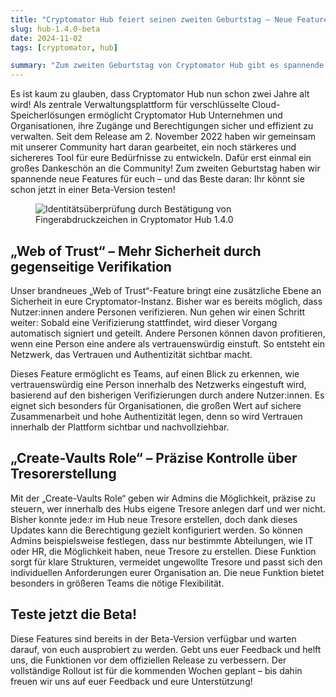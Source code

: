 ```yaml
---
title: "Cryptomator Hub feiert seinen zweiten Geburtstag – Neue Features jetzt in der Beta testen!"
slug: hub-1.4.0-beta
date: 2024-11-02
tags: [cryptomator, hub]

summary: "Zum zweiten Geburtstag von Cryptomator Hub gibt es spannende neue Features, die du jetzt in der Beta-Version testen kannst. Erfahre mehr über das neue „Web of Trust“ und die „Create-Vaults Role“."
---
```

Es ist kaum zu glauben, dass Cryptomator Hub nun schon zwei Jahre alt wird! Als zentrale Verwaltungsplattform für verschlüsselte Cloud-Speicherlösungen ermöglicht Cryptomator Hub Unternehmen und Organisationen, ihre Zugänge und Berechtigungen sicher und effizient zu verwalten. Seit dem Release am 2. November 2022 haben wir gemeinsam mit unserer Community hart daran gearbeitet, ein noch stärkeres und sichereres Tool für eure Bedürfnisse zu entwickeln. Dafür erst einmal ein großes Dankeschön an die Community! Zum zweiten Geburtstag haben wir spannende neue Features für euch – und das Beste daran: Ihr könnt sie schon jetzt in einer Beta-Version testen!

<figure class="text-center">
  <img class="inline-block rounded-sm" src="/img/blog/hub-identity-verification.png" srcset="/img/blog/hub-identity-verification.png 1x, /img/blog/hub-identity-verification@2x.png 2x" alt="Identitätsüberprüfung durch Bestätigung von Fingerabdruckzeichen in Cryptomator Hub 1.4.0" />
</figure>

## „Web of Trust“ – Mehr Sicherheit durch gegenseitige Verifikation

Unser brandneues „Web of Trust“-Feature bringt eine zusätzliche Ebene an Sicherheit in eure Cryptomator-Instanz. Bisher war es bereits möglich, dass Nutzer:innen andere Personen verifizieren. Nun gehen wir einen Schritt weiter: Sobald eine Verifizierung stattfindet, wird dieser Vorgang automatisch signiert und geteilt. Andere Personen können davon profitieren, wenn eine Person eine andere als vertrauenswürdig einstuft. So entsteht ein Netzwerk, das Vertrauen und Authentizität sichtbar macht.

Dieses Feature ermöglicht es Teams, auf einen Blick zu erkennen, wie vertrauenswürdig eine Person innerhalb des Netzwerks eingestuft wird, basierend auf den bisherigen Verifizierungen durch andere Nutzer:innen. Es eignet sich besonders für Organisationen, die großen Wert auf sichere Zusammenarbeit und hohe Authentizität legen, denn so wird Vertrauen innerhalb der Plattform sichtbar und nachvollziehbar.

## „Create-Vaults Role“ – Präzise Kontrolle über Tresorerstellung

Mit der „Create-Vaults Role“ geben wir Admins die Möglichkeit, präzise zu steuern, wer innerhalb des Hubs eigene Tresore anlegen darf und wer nicht. Bisher konnte jede:r im Hub neue Tresore erstellen, doch dank dieses Updates kann die Berechtigung gezielt konfiguriert werden. So können Admins beispielsweise festlegen, dass nur bestimmte Abteilungen, wie IT oder HR, die Möglichkeit haben, neue Tresore zu erstellen. Diese Funktion sorgt für klare Strukturen, vermeidet ungewollte Tresore und passt sich den individuellen Anforderungen eurer Organisation an. Die neue Funktion bietet besonders in größeren Teams die nötige Flexibilität.

## Teste jetzt die Beta!

Diese Features sind bereits in der Beta-Version verfügbar und warten darauf, von euch ausprobiert zu werden. Gebt uns euer Feedback und helft uns, die Funktionen vor dem offiziellen Release zu verbessern. Der vollständige Rollout ist für die kommenden Wochen geplant – bis dahin freuen wir uns auf euer Feedback und eure Unterstützung!
